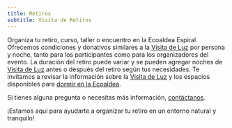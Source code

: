 ```yaml
---
title: Retiros
subtitle: Visita de Retiros
---
```


<!--
SPDX-FileCopyrightText: 2012-2023 Atzar <ecoaldeavegetariana@gmail.com>
SPDX-FileCopyrightText: 2024 Robin Vobruba <hoijui.quaero@gmail.com>

SPDX-License-Identifier: CC-BY-SA-4.0
-->

Organiza tu retiro, curso, taller o encuentro en la Ecoaldea Espiral.
Ofrecemos condiciones y donativos similares a la [Visita de Luz] por persona y noche,
tanto para los participantes como para los organizadores del evento.
La duración del retiro puede variar
y se pueden agregar noches de [Visita de Luz] antes o después del retiro
según tus necesidades.
Te invitamos a revisar la información sobre la [Visita de Luz]
y los espacios disponibles para [dormir en la Ecoaldea](../alojamiento.md).

Si tienes alguna pregunta o necesitas más información,
[contáctanos][contacto].

¡Estamos aquí para ayudarte a organizar tu retiro
en un entorno natural y tranquilo!

[Visita de Luz]: luz.md
[contacto]: ../contacto.md
